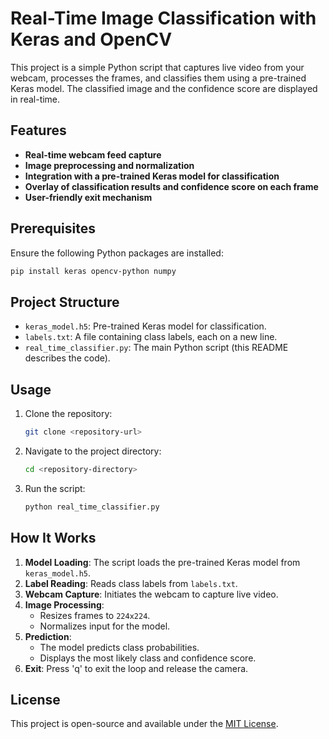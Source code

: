 # Real-Time Image Classification with Keras and OpenCV

This project is a simple Python script that captures live video from your webcam, processes the frames, and classifies them using a pre-trained Keras model. The classified image and the confidence score are displayed in real-time.

## Features
- **Real-time webcam feed capture**
- **Image preprocessing and normalization**
- **Integration with a pre-trained Keras model for classification**
- **Overlay of classification results and confidence score on each frame**
- **User-friendly exit mechanism**

## Prerequisites
Ensure the following Python packages are installed:

```bash
pip install keras opencv-python numpy
```

## Project Structure
- `keras_model.h5`: Pre-trained Keras model for classification.
- `labels.txt`: A file containing class labels, each on a new line.
- `real_time_classifier.py`: The main Python script (this README describes the code).

## Usage
1. Clone the repository:
   ```bash
   git clone <repository-url>
   ```
2. Navigate to the project directory:
   ```bash
   cd <repository-directory>
   ```
3. Run the script:
   ```bash
   python real_time_classifier.py
   ```

## How It Works
1. **Model Loading**: The script loads the pre-trained Keras model from `keras_model.h5`.
2. **Label Reading**: Reads class labels from `labels.txt`.
3. **Webcam Capture**: Initiates the webcam to capture live video.
4. **Image Processing**:
   - Resizes frames to `224x224`.
   - Normalizes input for the model.
5. **Prediction**:
   - The model predicts class probabilities.
   - Displays the most likely class and confidence score.
6. **Exit**: Press 'q' to exit the loop and release the camera.


## License
This project is open-source and available under the [MIT License](LICENSE).

